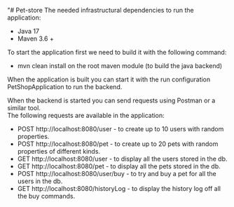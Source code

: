 "# Pet-store
The needed infrastructural dependencies to run the application:
-   Java 17
-   Maven 3.6 +

To start the application first we need to build it with the following command:
-   mvn clean install on the root maven module (to build the java backend)

When the application is built you can start it with the run configuration PetShopApplication to run the backend.

When the backend is started you can send requests using Postman or a similar tool.</br>
The following requests are available in the application:
- POST http://localhost:8080/user - to create up to 10 users with random properties.
- POST http://localhost:8080/pet - to create up to 20 pets with random properties of different kinds.
- GET http://localhost:8080/user - to display all the users stored in the db.
- GET http://localhost:8080/pet - to display all the pets stored in the db.
- POST http://localhost:8080/user/buy - to try and buy a pet for all the users in the db.
- GET http://localhost:8080/historyLog - to display the history log off all the buy commands.
    
